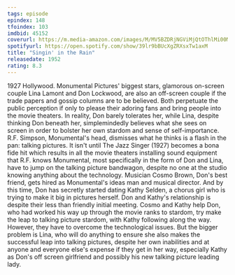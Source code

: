 ```yaml
---
tags: episode
epindex: 148
tfoindex: 103
imdbid: 45152
coverurl: https://m.media-amazon.com/images/M/MV5BZDRjNGViMjQtOThlMi00MTA3LThkYzQtNzJkYjBkMGE0YzE1XkEyXkFqcGdeQXVyNDYyMDk5MTU@._V1_SY300_CR1,0,202,300_.jpg
spotifyurl: https://open.spotify.com/show/39lr9bBUcXgZRXsxTw1axM
title: "Singin' in the Rain"
releasedate: 1952
rating: 8.3
---
```


1927 Hollywood. Monumental Pictures' biggest stars, glamorous on-screen couple Lina Lamont and Don Lockwood, are also an off-screen couple if the trade papers and gossip columns are to be believed. Both perpetuate the public perception if only to please their adoring fans and bring people into the movie theaters. In reality, Don barely tolerates her, while Lina, despite thinking Don beneath her, simplemindedly believes what she sees on screen in order to bolster her own stardom and sense of self-importance. R.F. Simpson, Monumental's head, dismisses what he thinks is a flash in the pan: talking pictures. It isn't until The Jazz Singer (1927) becomes a bona fide hit which results in all the movie theaters installing sound equipment that R.F. knows Monumental, most specifically in the form of Don and Lina, have to jump on the talking picture bandwagon, despite no one at the studio knowing anything about the technology. Musician Cosmo Brown, Don's best friend, gets hired as Monumental's ideas man and musical director. And by this time, Don has secretly started dating Kathy Selden, a chorus girl who is trying to make it big in pictures herself. Don and Kathy's relationship is despite their less than friendly initial meeting. Cosmo and Kathy help Don, who had worked his way up through the movie ranks to stardom, try make the leap to talking picture stardom, with Kathy following along the way. However, they have to overcome the technological issues. But the bigger problem is Lina, who will do anything to ensure she also makes the successful leap into talking pictures, despite her own inabilities and at anyone and everyone else's expense if they get in her way, especially Kathy as Don's off screen girlfriend and possibly his new talking picture leading lady.